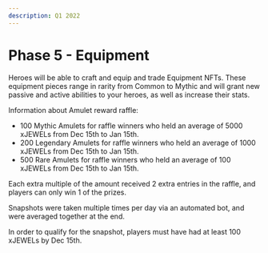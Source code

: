 ```yaml
---
description: Q1 2022
---
```


# Phase 5 - Equipment

Heroes will be able to craft and equip and trade Equipment NFTs. These equipment pieces range in rarity from Common to Mythic and will grant new passive and active abilities to your heroes, as well as increase their stats.

Information about Amulet reward raffle:

* 100 Mythic Amulets for raffle winners who held an average of 5000 xJEWELs from Dec 15th to Jan 15th.
* 200 Legendary Amulets for raffle winners who held an average of 1000 xJEWELs from Dec 15th to Jan 15th.
* 500 Rare Amulets for raffle winners who held an average of 100 xJEWELs from Dec 15th to Jan 15th.

Each extra multiple of the amount received 2 extra entries in the raffle, and players can only win 1 of the prizes.

Snapshots were taken multiple times per day via an automated bot, and were averaged together at the end.

In order to qualify for the snapshot, players must have had at least 100 xJEWELs by Dec 15th.
